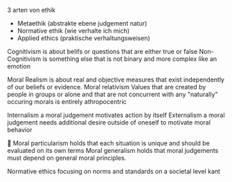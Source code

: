 3 arten von ethik
- Metaethik (abstrakte ebene judgement natur)
- Normative ethik (wie verhalte ich mich)
- Applied ethics (praktische verhaltungsweisen)

Cognitivism
	is about belifs or questions that are either true or false
Non-Cognitivism
	is something else that is not binary and more complex like an emotion

Moral Realism 
	is about real and objective measures that exist independently of our beliefs or evidence.
Moral relativism
	Values that are created by people in groups or alone and that are not concurrent with any "naturally" occuring morals 
	is entirely athropocentric


Internalism 
	a moral judgement motivates action by itself
Externalism 
	a moral judgement needs additional desire outside of oneself to motivate moral behavior

 Moral particularism
	holds that each situation is unique and should be evaluated on its own terms
Moral generalism
	 holds that moral judgements must depend on general moral principles.

Normative ethics focusing on norms and standards on a societal level
kant